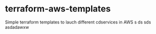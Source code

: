 # terraform-aws-templates
Simple terraform templates to lauch different cdservices in AWS
s
ds
sds
asdadawxw

